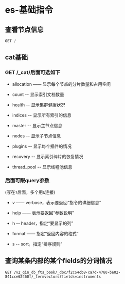 # es-基础指令

## 查看节点信息

```js
GET /
```

## cat基础


### GET /_cat/后面可选如下

- allocation —— 显示每个节点的分片数量和占用空间

- count -- 显示索引文档数量
        
- health -- 显示集群健康状况

- indices -- 显示所有索引的信息

- master -- 显示主节点信息

- nodes -- 显示子节点信息

- plugins -- 显示每个插件的情况

- recovery -- 显示索引碎片的恢复情况

- thread_pool -- 显示线程池信息


### 后面可跟query参数

(写在`?`后面，多个用`&`连接)

- v —— verbose，表示要返回“指令的详细信息”

- help —— 表示要返回“参数说明”

- h -- header，指定“要显示的列”

- format —— 指定“返回内容的格式”

- s -- sort，指定“排序规则”

## 查询某条内部的某个fields的分词情况
```
GET /v2_qin_db_fts_book/_doc/f2c64cb8-ca7d-4780-be02-841cce62460f/_termvectors?fields=instruments
```